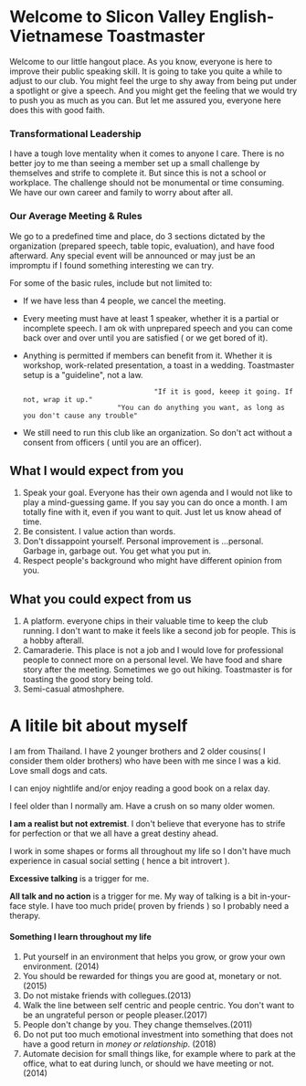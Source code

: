 # Welcome to Slicon Valley English-Vietnamese Toastmaster
Welcome to our little hangout place. As you know, everyone is here to improve their public speaking skill. It is going to take you quite a while to adjust to our club. You might feel the urge to shy away from being put under a spotlight or give a speech. And you might get the feeling that we would try to push you as much as you can. But let me assured you, everyone here does this with good faith.

### Transformational Leadership
I have a tough love mentality when it comes to anyone I care. There is no better joy to me than seeing a member set up a small challenge by themselves and strife to complete it. But since this is not a school or workplace. The challenge should not be monumental or time consuming. We have our own career and family to worry about after all.

### Our Average Meeting & Rules
We go to a predefined time and place, do 3 sections dictated by the organization (prepared speech, table topic, evaluation), and have food afterward. Any special event will be announced or may just be an impromptu if I found something interesting we can try.

For some of the basic rules, include but not limited to:
 - If we have less than 4 people, we cancel the meeting.
 - Every meeting must have at least 1 speaker, whether it is a partial or incomplete speech. I am ok with unprepared speech and you can come back over and over until you are satisfied ( or we get bored of it).
 - Anything is permitted if members can benefit from it. Whether it is workshop, work-related presentation, a toast in a wedding. Toastmaster setup is a "guideline", not a law. 


                                       "If it is good, keeep it going. If not, wrap it up."
                              "You can do anything you want, as long as you don't cause any trouble"
 
 - We still need to run this club like an organization. So don't act without a consent from officers ( until you are an officer).  

## What I would expect from you
1. Speak your goal. Everyone has their own agenda and I would not like to play a mind-guessing game. If you say you can do once a month. I am totally fine with it, even if you want to quit. Just let us know ahead of time.
2. Be consistent. I value action than words.
3. Don't dissappoint yourself. Personal improvement is ...personal. Garbage in, garbage out. You get what you put in.
4. Respect people's background who might have different opinion from you.

## What you could expect from us
1. A platform. everyone chips in their valuable time to keep the club running. I don't want to make it feels like a second job for people. This is a hobby afterall.
2. Camaraderie. This place is not a job and I would love for professional people to connect more on a personal level. We have food and share story after the meeting. Sometimes we go out hiking. Toastmaster is for toasting the good story being told.
3. Semi-casual atmoshphere. 



# A litile bit about myself
I am from Thailand. I have 2 younger brothers and 2 older cousins( I consider them older brothers) who have been with me since I was a kid. Love small dogs and cats.

I can enjoy nightlife and/or enjoy reading a good book on a relax day.

I feel older than I normally am. Have a crush on so many older women.

**I am a realist but not extremist**. I don't believe that everyone has to strife for perfection or that we all have a great destiny ahead.

I work in some shapes or forms all throughout my life so I don't have much experience in casual social setting ( hence a bit introvert ).

**Excessive talking** is a trigger for me.

**All talk and no action** is a trigger for me.
My way of talking is a bit in-your-face style.
I have too much pride( proven by friends ) so I probably need a therapy.

#### Something I learn throughout my life
1. Put yourself in an environment that helps you grow, or grow your own environment. (2014)
2. You should be rewarded for things you are good at, monetary or not. (2015)
3. Do not mistake friends with collegues.(2013) 
4. Walk the line between self centric and people centric. You don't want to be an ungrateful person or people pleaser.(2017)
5. People don't change by you. They change themselves.(2011) 
6. Do not put too much emotional investment into something that does not have a good return in _money or relationship_. (2018) 
7. Automate decision for small things like, for example where to park at the office, what to eat during lunch, or should we have meeting 
   or not. (2014)
